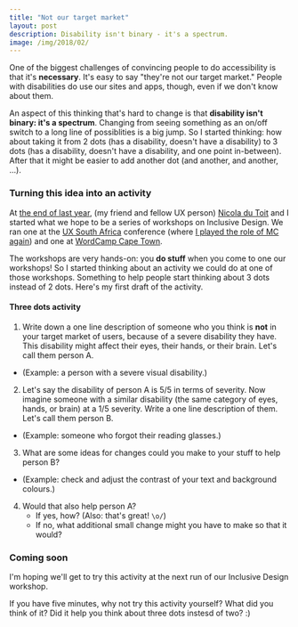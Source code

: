 ```yaml
---
title: "Not our target market"
layout: post
description: Disability isn't binary - it's a spectrum.
image: /img/2018/02/
---
```


One of the biggest challenges of convincing people to do accessibility is that it's **necessary**. It's easy to say "they're not our target market." People with disabilities do use our sites and apps, though, even if we don't know about them.

An aspect of this thinking that's hard to change is that **disability isn't binary: it's a spectrum**. Changing from seeing something as an on/off switch to a long line of possiblities is a big jump. So I started thinking: how about taking it from 2 dots (has a disability, doesn't have a disability) to 3 dots (has a disability, doesn't have a disability, and one point in-between). After that it might be easier to add another dot (and another, and another, ...).

### Turning this idea into an activity

At [the end of last year](/community/#workshops-2017), (my friend and fellow UX person) [Nicola du Toit](http://nicoladutoit.com/) and I started what we hope to be a series of workshops on Inclusive Design. We ran one at the [UX South Africa](http://uxsouthafrica.com/) conference (where [I played the role of MC again](/2017/09/26/preparing-for-mc-ing/)) and one at [WordCamp Cape Town](https://2017.capetown.wordcamp.org/session/inclusive-design-more-heart-%E2%9D%A4-more-humans-2/).

The workshops are very hands-on: you **do stuff** when you come to one our workshops! So I started thinking about an activity we could do at one of those workshops. Something to help people start thinking about 3 dots instead of 2 dots. Here's my first draft of the activity.

#### Three dots activity

1. Write down a one line description of someone who you think is **not** in your target market of users, because of a severe disability they have. This disability might affect their eyes, their hands, or their brain. Let's call them person A.
  - (Example: a person with a severe visual disability.)
2. Let's say the disability of person A is 5/5 in terms of severity. Now imagine someone with a similar disability (the same category of eyes, hands, or brain) at a 1/5 severity. Write a one line description of them. Let's call them person B.
  - (Example: someone who forgot their reading glasses.)
3. What are some ideas for changes could you make to your stuff to help person B?
  - (Example: check and adjust the contrast of your text and background colours.)
4. Would that also help person A?
    - If yes, how? (Also: that's great! `\o/`)
    - If no, what additional small change might you have to make so that it would?

### Coming soon

I'm hoping we'll get to try this activity at the next run of our Inclusive Design workshop.

If you have five minutes, why not try this activity yourself? What did you think of it? Did it help you think about three dots instesd of two? :)
